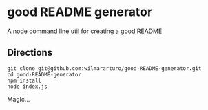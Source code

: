 # good README generator

A node command line util for creating a good README

##  Directions

```
git clone git@github.com:wilmararturo/good-README-generator.git
cd good-README-generator
npm install
node index.js
```

Magic...